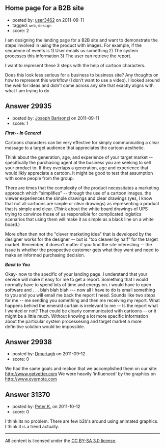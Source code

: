## Home page for a B2B site

- posted by: [user3462](https://stackexchange.com/users/-1/3462-user3462) on 2011-09-11
- tagged: `web`, `design`
- score: 2

I am designing the landing page for a B2B site and want to demonstrate the steps involved in using the product with images. For example, if the sequence of events is 1) User emails us something 2) The system processes this information 3) The user can retrieve the report.

I want to represent these 3 steps with the help of cartoon characters. 

Does this look less serious for a business to business site? Any thoughts on how to represent this workflow (I don't want to use a video). I looked around the web for ideas and didn't come across any site that exactly aligns with what I am trying to do.


## Answer 29935

- posted by: [Joseph Barisonzi](https://stackexchange.com/users/-1/8791-joseph-barisonzi) on 2011-09-11
- score: 1

***First-- In General***

Cartoons characters can be very effective for simply communicating a clear message to a target audience that appreciates the cartoon aesthetic. 

Think about the generation, age, and experience of your target market -- specifically the purchasing agent at the business you are seeking to sell your product to. If they overlaps a generation, age and experience that would likly appreciate a cartoon. It might be good to test that assumption with some people from the group.

There are times that the complexity of the product necessitates a marketing approach which "simplifies" -- through the use of a cartoon images. the viewer experiences the simple drawings and clear drawings (yes, I know that not all cartoons are simple or clear drawings) as representing a product that is simple and clear. (Think about the white board drawings of UPS trying to convince those of us responsible for complicated logistics scenarios that using them will make it as simple as a black line on a white board.) 

More often then not the "clever marketing idea" that is developed by the designer works for the designer -- but is "too cleaver by half" for the target market. Remember, it doesn't matter if you find the site interesting -- the issue is whether the prospective customer gets what they want and need to make an informed purchasing decision. 

***Back to You***

Okay- now to the specific of your landing page. I understand that your service will make it easy for me to get a report. Something that I would normally have to spend lots of time and energy on. i would have to open software and . . . blah blah blah --- now all I have to do is email something to you and you will email me back the report I need. Sounds like two steps for me -- me sending you something and then me receiving my report. What happens behind the emerald curtain is irrelevant to me -- Is the report what I wanted or not? That could be clearly communicated with cartoons -- or it might be a little much. Without knowing a lot more specific information about the particular system processesing and target market a more definitive solution would be impossible. 



## Answer 29938

- posted by: [Dmurtagh](https://stackexchange.com/users/-1/12396-dmurtagh) on 2011-09-12
- score: 0

We had the same goals and reckon that we accomplished them on our site: http://www.getvetter.com We were heavily 'influenced' by the graphics on http://www.evernote.com


## Answer 31370

- posted by: [Peter K.](https://stackexchange.com/users/-1/13392-peter-k) on 2011-10-12
- score: 0

I think its no problem. There are few b2b's around using animated graphics. I think it is a trend actually.



---

All content is licensed under the [CC BY-SA 3.0 license](https://creativecommons.org/licenses/by-sa/3.0/).
